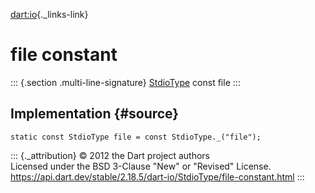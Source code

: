 [dart:io](../../dart-io/dart-io-library){._links-link}

file constant
=============

::: {.section .multi-line-signature}
[StdioType](../stdiotype-class) const file
:::

Implementation {#source}
--------------

``` {.language-dart data-language="dart"}
static const StdioType file = const StdioType._("file");
```

::: {._attribution}
© 2012 the Dart project authors\
Licensed under the BSD 3-Clause \"New\" or \"Revised\" License.\
<https://api.dart.dev/stable/2.18.5/dart-io/StdioType/file-constant.html>
:::
